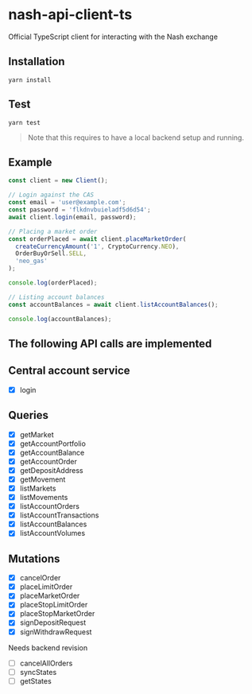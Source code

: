 # nash-api-client-ts

Official TypeScript client for interacting with the Nash exchange

## Installation

`yarn install`

## Test

`yarn test`

> Note that this requires to have a local backend setup and running.

## Example

```typescript
const client = new Client();

// Login against the CAS
const email = 'user@example.com';
const password = 'flkdnvbuieladf5d6d54';
await client.login(email, password);

// Placing a market order
const orderPlaced = await client.placeMarketOrder(
  createCurrencyAmount('1', CryptoCurrency.NEO),
  OrderBuyOrSell.SELL,
  'neo_gas'
);

console.log(orderPlaced);

// Listing account balances
const accountBalances = await client.listAccountBalances();

console.log(accountBalances);
```

## The following API calls are implemented

## Central account service

- [x] login

## Queries

- [x] getMarket
- [x] getAccountPortfolio
- [x] getAccountBalance
- [x] getAccountOrder
- [x] getDepositAddress
- [x] getMovement
- [x] listMarkets
- [x] listMovements
- [x] listAccountOrders
- [x] listAccountTransactions
- [x] listAccountBalances
- [x] listAccountVolumes

## Mutations

- [x] cancelOrder
- [x] placeLimitOrder
- [x] placeMarketOrder
- [x] placeStopLimitOrder
- [x] placeStopMarketOrder
- [x] signDepositRequest
- [x] signWithdrawRequest

Needs backend revision

- [ ] cancelAllOrders
- [ ] syncStates
- [ ] getStates
